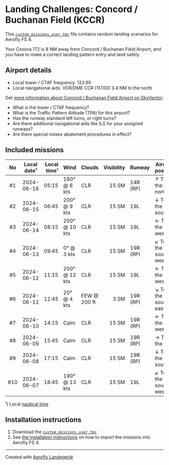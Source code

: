 # Landing Challenges: Concord / Buchanan Field (KCCR)

This [`custom_missions_user.tmc`](./custom_missions_user.tmc) file contains random landing scenarios for Aerofly FS 4.

Your Cessna 172 is 8 NM away from Concord / Buchanan Field Airport, and you have to make a correct landing pattern entry and land safely.

## Airport details

- Local tower / CTAF frequency: 123.90
- Local navigational aids: VOR/DME CCR (117.00) 3.4 NM to the north

Get [more information about Concord / Buchanan Field Airport on SkyVector](https://skyvector.com/airport/KCCR):

- What is the tower / CTAF frequency?
- What is the Traffic Pattern Altitude (TPA) for this airport?
- Has the runway standard left turns, or right turns?
- Are there additional navigational aids like ILS for your assigned runways?
- Are there special noises abatement procedures in effect?

## Included missions

| No  | Local date¹ | Local time¹ | Wind          | Clouds       | Visibility | Runway   | Aircraft position    |
| :-: | ----------- | ----------: | ------------- | ------------ | ---------: | -------- | -------------------- |
| #1  | 2024-06-16  |       05:15 | 160° @ 6 kts  | CLR          |      15 SM | 14R (RP) | ↑ To the north       |
| #2  | 2024-06-15  |       06:45 | 200° @ 9 kts  | CLR          |      15 SM | 19L      | ↓ To the south       |
| #3  | 2024-06-14  |       08:15 | 200° @ 10 kts | CLR          |      15 SM | 19L      | ← To the west        |
| #4  | 2024-06-13  |       09:45 | 0° @ 3 kts    | CLR          |      15 SM | 19R (RP) | ↙ To the south-west |
| #5  | 2024-06-12  |       11:15 | 200° @ 12 kts | CLR          |      15 SM | 19L      | ← To the west        |
| #6  | 2024-06-11  |       12:45 | 20° @ 4 kts   | FEW @ 200 ft |       3 SM | 19R (RP) | ↘ To the south-east |
| #7  | 2024-06-10  |       14:15 | Calm          | CLR          |      15 SM | 19R (RP) | ← To the west        |
| #8  | 2024-06-09  |       15:45 | Calm          | CLR          |      15 SM | 19R (RP) | → To the east        |
| #9  | 2024-06-08  |       17:15 | Calm          | CLR          |      15 SM | 19R (RP) | ↓ To the south       |
| #10 | 2024-06-07  |       18:45 | 190° @ 13 kts | CLR          |      15 SM | 19L      | ↙ To the south-west |

¹) Local [nautical time](https://en.wikipedia.org/wiki/Nautical_time)

## Installation instructions

1. Download the [`custom_missions_user.tmc`](./custom_missions_user.tmc)
2. See [the installation instructions](https://fboes.github.io/aerofly-missions/docs/generic-installation.html) on how to import the missions into Aerofly FS 4.

---

Created with [Aerofly Landegerät](https://github.com/fboes/aerofly-patterns)
